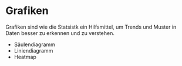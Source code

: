 # Grafiken

Grafiken sind wie die Statsistk ein Hilfsmittel, um Trends und Muster in Daten besser zu erkennen und zu verstehen.

- Säulendiagramm
- Liniendiagramm
- Heatmap
